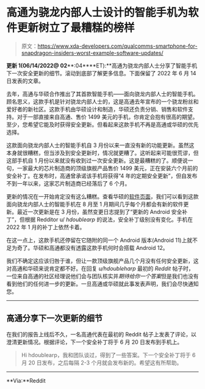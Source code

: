 # 高通为骁龙内部人士设计的智能手机为软件更新树立了最糟糕的榜样

> 原文：<https://www.xda-developers.com/qualcomms-smartphone-for-snapdragon-insiders-worst-example-software-updates/>

**更新 1(****06/14/2022****@ 02****:04****ET):**高通为骁龙内部人士分享了智能手机下一次安全更新的细节。滚动到底部了解更多信息。下面保留了 2022 年 6 月 14 日发表的文章。

去年，高通与华硕合作推出了其首款智能手机——面向骁龙内部人士的智能手机。顾名思义，这款手机是针对骁龙内部人士的，这是高通去年宣布的一个骁龙粉丝和爱好者的新社区。这款手机由华硕设计和制造，华硕还负责分销、销售和软件支持。对于一部直接来自高通、售价 1499 美元的手机，你肯定会抱有很高的期望。至少，您希望它能及时获得安全更新。但看起来这款手机不再是高通或华硕的优先选择。

这款面向骁龙内部人士的智能手机自 3 月份以来一直没有新的功能更新。虽然这本身就很糟糕，但当涉及到安全更新时，情况就更糟了。这听起来可能很荒谬，但这部手机自 1 月份以来就没有收到过一次安全更新。这是最糟糕的了。顺便说一句，一家最大的芯片制造商的顶级旗舰产品售价 1499 美元，正在安装六个月前的安全补丁。在发布时，高通曾承诺该手机将获得“4 年的定期安全更新”，但自发布不到一年以来，这家芯片制造商已经落后了 6 个月。

更新的情况在一开始肯定没有这么糟糕。查看华硕的[软件页面](https://zentalk.asus.com/en/categories/smartphone-for-snapdragon-insiders_release_note)，我们可以看到这款面向骁龙内部人士的智能手机在 8 月至 1 月期间几乎每个月都会有新的软件更新。最近一次更新是在 3 月份，虽然变更日志提到了“更新的 Android 安全补丁”，但根据 Redditor u/ *hdoublearp* 的说法，安全补丁级别没有变化。手机在 2022 年 1 月的补丁上依然卡着。

在这一点上，这款手机还停留在它随附的同一个 Android 版本(Android 11)上就不足为奇了。华硕和高通都没有透露这款手机何时会搭载 Android 12。

我们不确定这应该归咎于谁，但让一款顶级旗舰产品几个月没有任何安全更新，这对高通和华硕来说肯定都不好。在回复 *u/hdoubleharp* 最初的 *Reddit* 帖子时，一位来自高通的社区经理说他们会与团队核实并*期待给你一个答案*但是我们也没有看到他们的任何进一步的更新。一旦高通或华硕就此事发表声明，我们会尽快通知您。

* * *

## 高通分享下一次更新的细节

在我们的报告上线后不久，一名高通代表在最初的 Reddit 帖子上发表了评论，以澄清更新情况。根据评论，下一个安全补丁将于 6 月 20 日发布到手机上。

> Hi hdoublearp，我和团队谈过，得到了一些答案。下一个安全补丁将于 6 月 20 日发布，之后每隔 2-3 个月就会发布新的。希望这有所帮助。

* * *

**Via:**Reddit